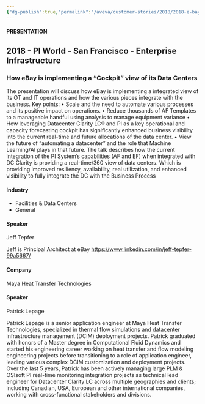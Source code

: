 ```yaml
---
{"dg-publish":true,"permalink":"/aveva/customer-stories/2018/2018-e-bay-how-e-bay-is-implementing-a-cockpit-view-of-its-data-centers/"}
---
```


#### PRESENTATION

## 2018 - PI World - San Francisco - Enterprise Infrastructure

### How eBay is implementing a “Cockpit” view of its Data Centers

The presentation will discuss how eBay is implementing a integrated view of its OT and IT operations and how the various pieces integrate with the business. Key points: • Scale and the need to automate various processes and its positive impact on operations. • Reduce thousands of AF Templates to a manageable handful using analysis to manage equipment variance • How leveraging Datacenter Clarity LC® and PI as a key operational and capacity forecasting cockpit has significantly enhanced business visibility into the current real-time and future allocations of the data center. • View the future of “automating a datacenter” and the role that Machine Learning/AI plays in that future. The talk describes how the current integration of the PI System’s capabilities (AF and EF) when integrated with DC Clarity is providing a real-time/360 view of data centers. Which is providing improved resiliency, availability, real utilization, and enhanced visibility to fully integrate the DC with the Business Process

#### Industry

- Facilities & Data Centers
- General

#### Speaker

Jeff Tepfer

Jeff is Principal Architect at eBay https://www.linkedin.com/in/jeff-tepfer-99a5667/

#### Company

Maya Heat Transfer Technologies

#### Speaker

Patrick Lepage

Patrick Lepage is a senior application engineer at Maya Heat Transfer Technologies, specialized in thermal flow simulations and datacenter infrastructure management (DCIM) deployment projects. Patrick graduated with honors of a Master degree in Computational Fluid Dynamics and started his engineering career working on heat transfer and flow modeling engineering projects before transitioning to a role of application engineer, leading various complex DCIM customization and deployment projects. Over the last 5 years, Patrick has been actively managing large PLM & OSIsoft PI real-time monitoring integration projects as technical lead engineer for Datacenter Clarity LC across multiple geographies and clients; including Canadian, USA, European and other international companies, working with cross-functional stakeholders and divisions.